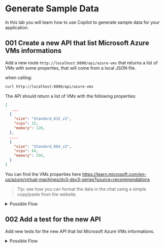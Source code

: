 # Generate Sample Data 

In this lab you will learn how to use Copilot to generate sample data for your application.


## 001 Create a new API that list Microsoft Azure VMs informations

Add a new route `http://localhost:8000/api/azure-vms` that returns a list of VMs with some properties, that will come from a local JSON file.


when calling:

```bash
curl http://localhost:8000/api/azure-vms
```

The API should return a list of VMs with the following properties:

```json
[
   ...
  {
    "size": "Standard_D32_v3",
    "vcpu": 32,
    "memory": 128,
  },
  ....
  {
    "size": "Standard_D64_v3",
    "vcpu": 64,
    "memory": 256,
  }
]
```


You can find the VMs properties here https://learn.microsoft.com/en-us/azure/virtual-machines/dv3-dsv3-series?source=recommendations 

> Tip: see how you can format the data in the chat using a simple copy/paste from the website.


<details>

<summary>Possible Flow</summary>

1. Generate the data from the website
  - Go to https://learn.microsoft.com/en-us/azure/virtual-machines/dv3-dsv3-series?source=recommendations
  - Copy the data from the table

2. Ask the following question in the chat
   - _Using the following data, create a JSON Array, with the fields Size, vCPU and Memory. Put the field name in lowercase. The Memory field should be a number without unit (since the default is GiB_
   - Paste the content from Wikipedia in the chat
   - This should generate a new JSON array

   
3. Click in the [...] button in the chat and select "Insert into New File" 

4. Create a the file : `$PROJECT_HOME/copilot/data/vms.json`

6. Open the file `$PROJECT_HOME/copilot/views.py` and add the following code
    - In the chat enter the following question : 
    - _Create a new GET view that read the ./data/vms.json file and return the JSON content_
    - The code should be something like this:
      ```python
      @api_view(['GET'])
      def get_vms(request):
        try:
          with open('./data/vms.json', 'r') as file:
            data = json.load(file)
          return JsonResponse(data, safe=False, status=status.HTTP_200_OK)
        except FileNotFoundError:
          return JsonResponse({'message': 'File not found'}, status=status.HTTP_404_NOT_FOUND)
      ```

8. Open the file `$PROJECT_HOME/copilot/urls.py` 
    - Go to the end of the list of urls, and add the new one,
    - Copilot should complete the code for you
      ```python
      urlpatterns = [
        path('time/', views.get_current_time),
        path('hello/', views.get_hello),
        path('vms/', views.get_vms),
      ]
      ```
   

9. In the terminal:
    - Make sure you are in the directory `/copilot-rest-python/copilot/`
    - Restart Django
      ```bash
      python manage.py runserver
      ```
    - Go to the browser and access the URL `http://localhost:8000/api/vms/`

    - You will probably have an error, if you have an error, go in the terminal select the error message and do:
    
    - right-click > `Copilot : Explain this`

10. When Fixed restart the server and test the API again

</details>


## 002 Add a test for the new API

Add new tests for the new API that list Microsoft Azure VMs informations.

<details>

<summary>Possible Flow</summary>

1. Open the file `$PROJECT_HOME/copilot/tests.py` and add the following code

    - Use the inline completion to write a new test
    - Something like :

      ```python
      class VmsAPITestCase(APITestCase):
          api_path = '/api/vms/'

          def test_get_vms(self):
              response = self.client.get(self.api_path)

              # Check if the response status code is 200
              self.assertEqual(response.status_code, 200)

              # The response content should be an array
              response_data = json.loads(response.content)
              self.assertIsInstance(response_data, list)
      ```


2. Go in the Chat, and ask the following question to test some values

    - Ask the following question using the `#file` command :
    - _Add some tests in #file:tests.py that validates the API based on the data found in #file:vms.json_

    - The generated test could look like 
      ```python
      class VmsDataAPITestCase(APITestCase):
          api_path = '/api/vms/'

          # Existing test_get_vms method...

          def test_vms_data_validation(self):
              expected_vms_data = [
                  {"size": "Standard_D2_v3", "vcpu": 2, "memory": 8},
                  {"size": "Standard_D4_v3", "vcpu": 4, "memory": 16},
                  {"size": "Standard_D8_v3", "vcpu": 8, "memory": 32},
                  {"size": "Standard_D16_v3", "vcpu": 16, "memory": 64},
                  {"size": "Standard_D32_v3", "vcpu": 32, "memory": 128},
                  {"size": "Standard_D48_v3", "vcpu": 48, "memory": 192},
                  {"size": "Standard_D64_v3", "vcpu": 64, "memory": 256},
              ]

              response = self.client.get(self.api_path)
              self.assertEqual(response.status_code, 200)
              response_data = json.loads(response.content)

              # Ensure the response contains the correct number of VMs
              self.assertEqual(len(response_data), len(expected_vms_data))

              # Validate each VM's data
              for vm_data in expected_vms_data:
                  self.assertIn(vm_data, response_data)    
      ```

</details>